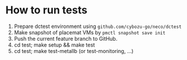 How to run tests
================

1. Prepare dctest environment using `github.com/cybozu-go/neco/dctest`
2. Make snapshot of placemat VMs by `pmctl snapshot save init`
3. Push the current feature branch to GitHub.
4. cd test; make setup && make test
5. cd test; make test-metallb (or test-monitoring, ...)
